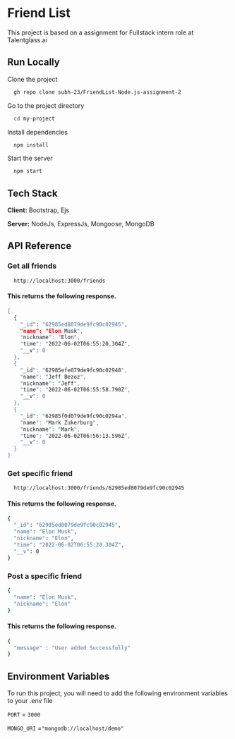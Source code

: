 
# Friend List

This project is based on a assignment for Fullstack intern role at Talentglass.ai


## Run Locally

Clone the project

```bash
  gh repo clone subh-23/FriendList-Node.js-assignment-2
```

Go to the project directory

```bash
  cd my-project
```

Install dependencies

```bash
  npm install
```

Start the server

```bash
  npm start
```


## Tech Stack

**Client:** Bootstrap, Ejs

**Server:** NodeJs, ExpressJs, Mongoose, MongoDB


## API Reference

### Get all friends

```http
  http://localhost:3000/friends
```
#### This returns the following response.
```bash
[
  {
    "_id": "62985ed8079de9fc90c02945",
    "name": "Elon Musk",
    "nickname": "Elon",
    "time": "2022-06-02T06:55:20.304Z",
    "__v": 0
  },
  {
    "_id": "62985efe079de9fc90c02948",
    "name": "Jeff Bezoz",
    "nickname": "Jeff",
    "time": "2022-06-02T06:55:58.790Z",
    "__v": 0
  },
  {
    "_id": "62985f0d079de9fc90c0294a",
    "name": "Mark Zukerburg",
    "nickname": "Mark",
    "time": "2022-06-02T06:56:13.596Z",
    "__v": 0
  }
]
```

### Get specific friend

```http
  http://localhost:3000/friends/62985ed8079de9fc90c02945
```

#### This returns the following response.
```bash
{
  "_id": "62985ed8079de9fc90c02945",
  "name": "Elon Musk",
  "nickname": "Elon",
  "time": "2022-06-02T06:55:20.304Z",
  "__v": 0
}
```

### Post a specific friend

```bash
{
  "name": "Elon Musk",
  "nickname": "Elon"
}
```
#### This returns the following response.
```bash
{
  "message" : "User added Successfully"
}
```


## Environment Variables

To run this project, you will need to add the following environment variables to your .env file

`PORT` = `3000`

`MONGO_URI` =`"mongodb://localhost/demo"`
